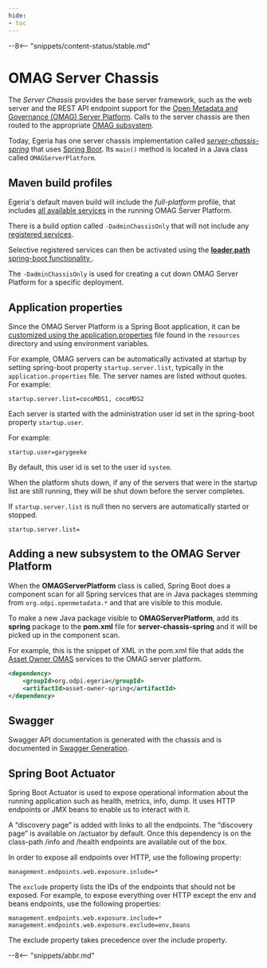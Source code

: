 ```yaml
---
hide:
- toc
---
```


<!-- SPDX-License-Identifier: CC-BY-4.0 -->
<!-- Copyright Contributors to the ODPi Egeria project 2020. -->

--8<-- "snippets/content-status/stable.md"

# OMAG Server Chassis

The *Server Chassis* provides the base server framework, such as the web server and the REST API endpoint support for the [Open Metadata and Governance (OMAG) Server Platform](/concepts/omag-server-platform).   Calls to the server chassis are then routed to the appropriate [OMAG subsystem](/concepts/omag-subsystem).

Today, Egeria has one server chassis implementation called [*server-chassis-spring*](https://github.com/odpi/egeria/tree/master/open-metadata-implementation/server-chassis/server-chassis-spring) that uses [Spring Boot](https://spring.io/projects/spring-boot).  Its `main()` method is located in a Java class called `OMAGServerPlatform`.

## Maven build profiles

Egeria's default maven build will include the *full-platform* profile, that includes [all available services](/services) in the running OMAG Server Platform. 

There is a build option called `-DadminChassisOnly` that will not include any [registered services](/services/#registered-services).

Selective registered services can then be activated using the [ **loader.path** spring-boot functionality ](https://docs.spring.io/spring-boot/docs/current/reference/html/appendix-executable-jar-format.html#executable-jar-property-launcher-features).

The `-DadminChassisOnly` is used for creating a cut down OMAG Server Platform
for a specific deployment.
 
## Application properties

Since the OMAG Server Platform is a Spring Boot application, it can be
[customized using the application.properties](https://docs.spring.io/spring-boot/docs/current/reference/html/common-application-properties.html) file found in the `resources` directory and using environment variables.

For example, OMAG servers can be automatically activated at startup by setting spring-boot property `startup.server.list`, typically in the `application.properties` file. The server names are listed without quotes. For example:

```
startup.server.list=cocoMDS1, cocoMDS2
```

Each server is started with the administration user id set in the spring-boot property `startup.user`.

For example:
```
startup.user=garygeeke
```
By default, this user id is set to the user id `system`.

When the platform shuts down, if any of the servers that were in the startup list are still running, they will be shut down before the server completes.

If `startup.server.list` is null then no servers are automatically started or stopped.

```
startup.server.list=
```

## Adding a new subsystem to the OMAG Server Platform

When the **OMAGServerPlatform** class is called, Spring Boot does a component scan for all Spring services that are in Java packages stemming from `org.odpi.openmetadata.*` and that are visible to this module.

To make a new Java package visible to **OMAGServerPlatform**, add its **spring** package to the **pom.xml** file for **server-chassis-spring** and it will be picked up in the component scan.

For example, this is the snippet of XML in the pom.xml file that adds the [Asset Owner OMAS](/services/omas/asset-owner/overview) services to the OMAG server platform.

```xml
<dependency>
    <groupId>org.odpi.egeria</groupId>
    <artifactId>asset-owner-spring</artifactId>
</dependency>
```

## Swagger

Swagger API documentation is generated with the chassis and is documented in [Swagger Generation](https://github.com/odpi/egeria/blob/master/open-metadata-implementation/server-chassis/server-chassis-spring/SwaggerGeneration.md).

## Spring Boot Actuator

Spring Boot Actuator is used to expose operational information about the running application such as health, metrics, info, dump.  It uses HTTP endpoints or JMX beans to enable us to interact with it. 

A “discovery page” is added with links to all the endpoints. The “discovery page” is available on /actuator by default. Once this dependency is on the class-path /info and /health endpoints are available out of the box. 

In order to expose all endpoints over HTTP, use the following property:
```
management.endpoints.web.exposure.inlude=*
```

The `exclude` property lists the IDs of the endpoints that should not be exposed. For example, to expose everything over HTTP except the env and beans endpoints, use the following properties:

```
management.endpoints.web.exposure.include=*
management.endpoints.web.exposure.exclude=env,beans
```

The exclude property takes precedence over the include property.

--8<-- "snippets/abbr.md"
